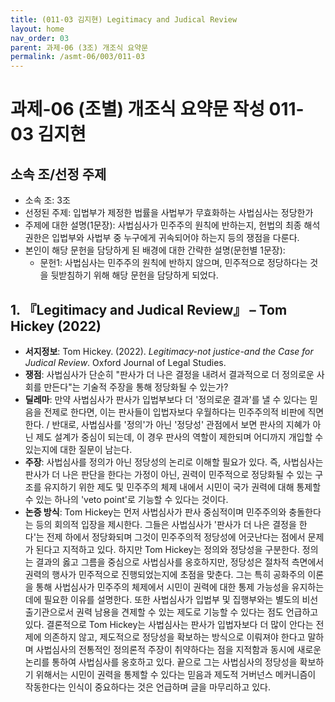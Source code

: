 ```yaml
---
title: (011-03 김지현) Legitimacy and Judical Review
layout: home
nav_order: 03
parent: 과제-06 (3조) 개조식 요약문
permalink: /asmt-06/003/011-03
---
```


# 과제-06 (조별) 개조식 요약문 작성 011-03 김지현

## 소속 조/선정 주제

- 소속 조: 3조
- 선정된 주제: 입법부가 제정한 법률을 사법부가 무효화하는 사법심사는 정당한가
- 주제에 대한 설명(1문장): 사법심사가 민주주의 원칙에 반하는지, 헌법의 최종 해석 권한은 입법부와 사법부 중 누구에게 귀속되어야 하는지 등의 쟁점을 다룬다.
- 본인이 해당 문헌을 담당하게 된 배경에 대한 간략한 설명(문헌별 1문장):  
  - 문헌1: 사법심사는 민주주의 원칙에 반하지 않으며, 민주적으로 정당하다는 것을 뒷받침하기 위해 해당 문헌을 담당하게 되었다. 

## 1. 『Legitimacy and Judical Review』 – Tom Hickey (2022)

- **서지정보**: Tom Hickey. (2022). *Legitimacy-not justice-and the Case for Judical Review*. Oxford Journal of Legal Studies.
- **쟁점**: 사법심사가 단순히 "판사가 더 나은 결정을 내려서 결과적으로 더 정의로운 사회를 만든다"는 기술적 주장을 통해 정당화될 수 있는가?
- **딜레마**: 만약 사법심사가 판사가 입법부보다 더 '정의로운 결과'를 낼 수 있다는 믿음을 전제로 한다면, 이는 판사들이 입법자보다 우월하다는 민주주의적 비판에 직면한다. / 반대로, 사법심사를 '정의'가 아닌 '정당성' 관점에서 보면 판사의 지혜가 아닌 제도 설계가 중심이 되는데, 이 경우 판사의 역할이 제한되며 어디까지 개입할 수 있는지에 대한 질문이 남는다. 
- **주장**: 사법심사를 정의가 아닌 정당성의 논리로 이해할 필요가 있다. 즉, 사법심사는 판사가 더 나은 판단을 한다는 가정이 아닌, 권력이 민주적으로 정당화될 수 있는 구조를 유지하기 위한 제도 및 민주주의 체제 내에서 시민이 국가 권력에 대해 통제할 수 있는 하나의 'veto point'로 기능할 수 있다는 것이다.
- **논증 방식**: Tom Hickey는 먼저 사법심사가 판사 중심적이며 민주주의와 충돌한다는 등의 회의적 입장을 제시한다. 그들은 사법심사가 '판사가 더 나은 결정을 한다'는 전제 하에서 정당화되며 그것이 민주주의적 정당성에 어긋난다는 점에서 문제가 된다고 지적하고 있다. 하지만 Tom Hickey는 정의와 정당성을 구분한다. 정의는 결과의 옳고 그름을 중심으로 사법심사를 옹호하지만, 정당성은 절차적 측면에서 권력의 행사가 민주적으로 진행되었는지에 초점을 맞춘다. 그는 특히 공화주의 이론을 통해 사법심사가 민주주의 체제에서 시민이 권력에 대한 통제 가능성을 유지하는 데에 필요한 이유를 설명한다. 또한 사법심사가 입법부 및 집행부와는 별도의 비선출기관으로서 권력 남용을 견제할 수 있는 제도로 기능할 수 있다는 점도 언급하고 있다. 결론적으로 Tom Hickey는 사법심사는 판사가 입법자보다 더 많이 안다는 전제에 의존하지 않고, 제도적으로 정당성을 확보하는 방식으로 이뤄져야 한다고 말하며 사법심사의 전통적인 정의론적 주장이 취약하다는 점을 지적함과 동시에 새로운 논리를 통하여 사법심사를 옹호하고 있다. 끝으로 그는 사법심사의 정당성을 확보하기 위해서는 시민이 권력을 통제할 수 있다는 믿음과 제도적 거버넌스 메커니즘이 작동한다는 인식이 중요하다는 것은 언급하며 글을 마무리하고 있다. 
